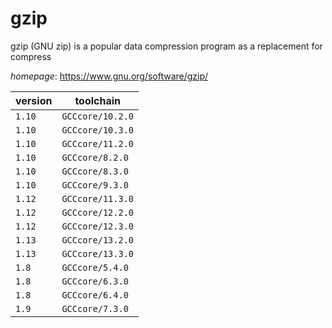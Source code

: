 # gzip

gzip (GNU zip) is a popular data compression program as a replacement for compress

*homepage*: <https://www.gnu.org/software/gzip/>

version | toolchain
--------|----------
``1.10`` | ``GCCcore/10.2.0``
``1.10`` | ``GCCcore/10.3.0``
``1.10`` | ``GCCcore/11.2.0``
``1.10`` | ``GCCcore/8.2.0``
``1.10`` | ``GCCcore/8.3.0``
``1.10`` | ``GCCcore/9.3.0``
``1.12`` | ``GCCcore/11.3.0``
``1.12`` | ``GCCcore/12.2.0``
``1.12`` | ``GCCcore/12.3.0``
``1.13`` | ``GCCcore/13.2.0``
``1.13`` | ``GCCcore/13.3.0``
``1.8`` | ``GCCcore/5.4.0``
``1.8`` | ``GCCcore/6.3.0``
``1.8`` | ``GCCcore/6.4.0``
``1.9`` | ``GCCcore/7.3.0``
